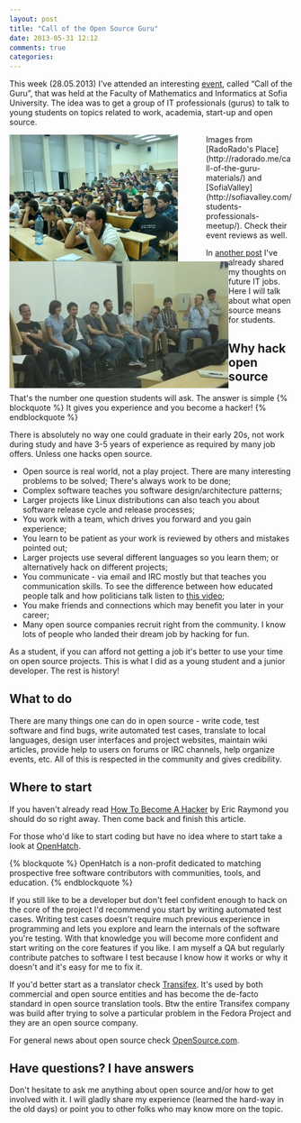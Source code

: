 ```yaml
---
layout: post
title: "Call of the Open Source Guru"
date: 2013-05-31 12:12
comments: true
categories: 
---
```


This week (28.05.2013) I've attended an interesting
[event](https://www.facebook.com/events/244624942345762/248165165325073/), called 
“Call of the Guru”, that was held at the Faculty of Mathematics and Informatics at
Sofia University. The idea was to get a group of IT professionals (gurus) to talk to
young students on topics related to work, academia, start-up and open source.

<img src="/images/students_listening_to_gurus.jpg" alt="Students" style="float:left; display:block;margin-right:50px"/>
<img src="/images/gurus_talking.jpg" alt="Gurus" style="float:left;display:block;clear:right;"/>
Images from [RadoRado's Place](http://radorado.me/call-of-the-guru-materials/) and
[SofiaValley](http://sofiavalley.com/students-professionals-meetup/).
Check their event reviews as well.

In [another post](/blog/2013/05/27/it-jobs-prediction-quality-engineering-devops-augmented-reality/)
I've already shared my thoughts on future IT jobs. Here I will talk about what open source
means for students.

Why hack open source
--------------------

That's the number one question students will ask. The answer is simple
{% blockquote %}
It gives you experience and you become a hacker!
{% endblockquote %}

There is absolutely no way one could graduate in their early 20s, not work
during study and have 3-5 years of experience as required by many job offers.
Unless one hacks open source. 

* Open source is real world, not a play project. There are many interesting problems
to be solved; There's always work to be done;
* Complex software teaches you software design/architecture patterns;
* Larger projects like Linux distributions can also teach you about software release
cycle and release processes;
* You work with a team, which drives you forward and you gain experience;
* You learn to be patient as your work is reviewed by others and mistakes pointed out;
* Larger projects use several different languages so you learn them; or alternatively
hack on different projects;
* You communicate - via email and IRC mostly but that teaches you communication
skills. To see the difference between how educated people talk and how politicians
talk listen to [this video](http://www.youtube.com/watch?v=VVJldn_MmMY);
* You make friends and connections which may benefit you later in your career;
* Many open source companies recruit right from the community. I know lots of
people who landed their dream job by hacking for fun.


As a student, if you can afford not getting a job it's better to use your time on
open source projects. This is what I did as a young student and a junior developer.
The rest is history!


What to do
----------

There are many things one can do in open source - write code, test software and
find bugs, write automated test cases, translate to local languages,
design user interfaces and project websites,
maintain wiki articles, provide help to users on forums or IRC channels, help organize
events, etc. All of this is respected in the community and gives credibility. 

Where to start
---------------

If you haven't already read [How To Become A Hacker](http://www.catb.org/~esr/faqs/hacker-howto.html) by
Eric Raymond you should do so right away. Then come back and finish this article.

For those who'd like to start coding but have no idea where to start take a look at
[OpenHatch](http://openhatch.org/). 

{% blockquote %}
OpenHatch is a non-profit dedicated to matching prospective free software contributors with communities, tools, and education. 
{% endblockquote %}

If you still like to be a developer but don't feel confident enough to hack on the core of
the project I'd recommend you start by writing automated test cases. Writing test cases doesn't
require much previous experience in programming and lets you explore and learn the internals
of the software you're testing. With that knowledge you will become more confident and start
writing on the core features if you like. I am myself a QA but regularly contribute patches to
software I test because I know how it works or why it doesn't and it's easy for me to fix it.


If you'd better start as a translator check [Transifex](https://www.transifex.com).
It's used by both commercial and open source entities and has become the de-facto standard in
open source translation tools. Btw the entire Transifex company was build after trying to
solve a particular problem in the Fedora Project and they are an open source company.

For general news about open source check [OpenSource.com](http://opensource.com/).


Have questions? I have answers
------------------------------

Don't hesitate to ask me anything about open source and/or how to get involved with it.
I will gladly share my experience (learned the hard-way in the old days) or point you
to other folks who may know more on the topic.
